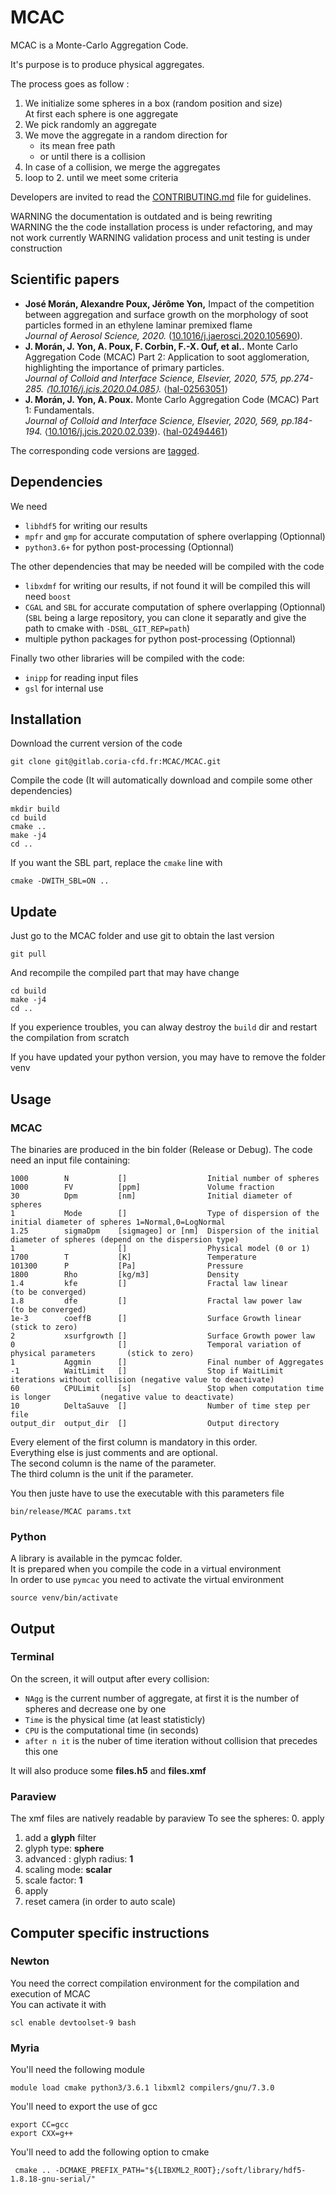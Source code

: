 # MCAC

MCAC is a Monte-Carlo Aggregation Code.

It's purpose is to produce physical aggregates.

The process goes as follow :
 1. We initialize some spheres in a box (random position and size)  
    At first each sphere is one aggregate
 3. We pick randomly an aggregate
 4. We move the aggregate in a random direction for
    * its mean free path
    * or until there is a collision
 5. In case of a collision, we merge the aggregates
 6. loop to 2. until we meet some criteria

Developers are invited to read the [CONTRIBUTING.md](CONTRIBUTING.md) file for guidelines.

WARNING the documentation is outdated and is being rewriting  
WARNING the the code installation process is under refactoring, and may not work currently
WARNING validation process and unit testing is under construction

## Scientific papers

  * **José Morán, Alexandre Poux, Jérôme Yon,** Impact of the competition between aggregation and surface growth on the morphology of soot particles formed in an ethylene laminar premixed flame  
    *Journal of Aerosol Science, 2020.* ([10.1016/j.jaerosci.2020.105690](https://doi.org/10.1016/j.jaerosci.2020.105690)).
 * **J. Morán, J. Yon, A. Poux, F. Corbin, F.-X. Ouf, et al..** Monte Carlo Aggregation Code (MCAC) Part 2: Application to soot agglomeration, highlighting the importance of primary particles.  
   *Journal of Colloid and Interface Science, Elsevier, 2020, 575, pp.274-285. ⟨[10.1016/j.jcis.2020.04.085](https://dx.doi.org/10.1016/j.jcis.2020.04.085)⟩.* ⟨[hal-02563051](https://hal.archives-ouvertes.fr/hal-02563051)⟩
 * **J. Morán, J. Yon, A. Poux.** Monte Carlo Aggregation Code (MCAC) Part 1: Fundamentals.  
   *Journal of Colloid and Interface Science, Elsevier, 2020, 569, pp.184-194.* ⟨[10.1016/j.jcis.2020.02.039](https://dx.doi.org/10.1016/j.jcis.2020.02.039)⟩. ⟨[hal-02494461](https://hal.archives-ouvertes.fr/hal-02494461)⟩

The corresponding code versions are [tagged](https://gitlab.coria-cfd.fr/MCAC/MCAC/-/tags).

## Dependencies

We need
 * `libhdf5` for writing our results
 * `mpfr` and `gmp` for accurate computation of sphere overlapping (Optionnal)
 * `python3.6+` for python post-processing (Optionnal)

The other dependencies that may be needed will be compiled with the code
 * `libxdmf` for writing our results, if not found it will be compiled this will need `boost`
 * `CGAL` and `SBL` for accurate computation of sphere overlapping (Optionnal)  
    (`SBL` being a large repository, you can clone it separatly and give the path to cmake with `-DSBL_GIT_REP=path`)
 * multiple python packages for python post-processing (Optionnal)

Finally two other libraries will be compiled with the code:
 * `inipp` for reading input files
 * `gsl` for internal use

## Installation

Download the current version of the code

    git clone git@gitlab.coria-cfd.fr:MCAC/MCAC.git
    
Compile the code (It will automatically download and compile some other dependencies)

    mkdir build
    cd build
    cmake ..
    make -j4
    cd ..

If you want the SBL part, replace the `cmake` line with

    cmake -DWITH_SBL=ON ..

## Update

Just go to the MCAC folder and use git to obtain the last version

    git pull
    
And recompile the compiled part that may have change

    cd build
    make -j4
    cd ..

If you experience troubles, you can alway destroy the `build` dir and restart the compilation from scratch 

If you have updated your python version, you may have to remove the folder venv

## Usage

### MCAC

The binaries are produced in the bin folder (Release or Debug).
The code need an input file containing:

    1000        N           []                  Initial number of spheres
    1000        FV          [ppm]               Volume fraction
    30          Dpm         [nm]                Initial diameter of spheres
    1           Mode        []                  Type of dispersion of the initial diameter of spheres 1=Normal,0=LogNormal
    1.25        sigmaDpm    [sigmageo] or [nm]  Dispersion of the initial diameter of spheres (depend on the dispersion type)
    1                       []                  Physical model (0 or 1)
    1700        T           [K]                 Temperature
    101300      P           [Pa]                Pressure
    1800        Rho         [kg/m3]             Density
    1.4         kfe         []                  Fractal law linear                             (to be converged)
    1.8         dfe         []                  Fractal law power law                          (to be converged)
    1e-3        coeffB      []                  Surface Growth linear                          (stick to zero)
    2           xsurfgrowth []                  Surface Growth power law
    0                       []                  Temporal variation of physical parameters       (stick to zero)
    1           Aggmin      []                  Final number of Aggregates
    -1          WaitLimit   []                  Stop if WaitLimit iterations without collision (negative value to deactivate)
    60          CPULimit    [s]                 Stop when computation time is longer           (negative value to deactivate)
    10          DeltaSauve  []                  Number of time step per file
    output_dir  output_dir  []                  Output directory

Every element of the first column is mandatory in this order.  
Everything else is just comments and are optional.  
The second column is the name of the parameter.  
The third column is the unit if the parameter.

You then juste have to use the executable with this parameters file

    bin/release/MCAC params.txt

### Python

A library is available in the pymcac folder.  
It is prepared when you compile the code in a virtual environment  
In order to use `pymcac` you need to activate the virtual environment

    source venv/bin/activate
    
## Output
### Terminal

On the screen, it will output after every collision:
- `NAgg` is the current number of aggregate, at first it is the number of spheres and decrease one by one
- `Time` is the physical time (at least statisticly)
- `CPU` is the computational time (in seconds)
- `after n it` is the nuber of time iteration without collision that precedes this one

It will also produce some **files.h5** and **files.xmf**

### Paraview

The xmf files are natively readable by paraview
To see the spheres:
0. apply
1. add a **glyph** filter
2. glyph type: **sphere**
3. advanced : glyph radius: **1**
4. scaling mode: **scalar**
5. scale factor: **1**
6. apply
7. reset camera (in order to auto scale)

## Computer specific instructions

### Newton

You need the correct compilation environment for the compilation and execution of MCAC  
You can activate it with

    scl enable devtoolset-9 bash

### Myria

You'll need the following module

    module load cmake python3/3.6.1 libxml2 compilers/gnu/7.3.0 
    
You'll need to export the use of gcc

    export CC=gcc
    export CXX=g++
    
You'll need to add the following option to cmake

     cmake .. -DCMAKE_PREFIX_PATH="${LIBXML2_ROOT};/soft/library/hdf5-1.8.18-gnu-serial/" 

